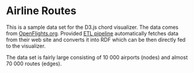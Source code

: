 # Airline Routes

This is a sample data set for the D3.js chord visualizer. The data comes from 
[OpenFlights.org](http://openflights.org/data.html). Provided 
[ETL pipeline](./airline_routes_etl_pipeline.jsonld) automatically fetches data from their web
site and converts it into RDF which can be then directly fed to the visualizer.

The data set is fairly large consisting of 10 000 airports (nodes) and almost 70 000 routes (edges).
